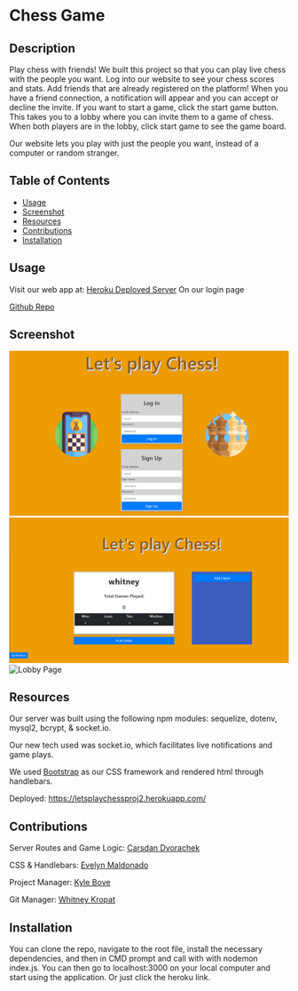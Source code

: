 # Chess Game
## Description

Play chess with friends! We built this project so that you can play live chess with the people you want. Log into our website to see your chess scores and stats.  Add friends that are already registered on the platform! When you have a friend connection, a notification will appear and you can accept or decline the invite. If you want to start a game, click the start game button. This takes you to a lobby where you can invite them to a game of chess. When both players are in the lobby, click start game to see the game board.

Our website lets you play with just the people you want, instead of a computer or random stranger. 

## Table of Contents
  * [Usage](#usage)
  * [Screenshot](#screenshot)
  * [Resources](#resources)
  * [Contributions](#contributions)
  * [Installation](#Installation)
    
    
## Usage
  Visit our web app at:
  [Heroku Deployed Server]() 
  On our login page


  [Github Repo](https://github.com/lets-play-chess/chess-with-friends) 
        
## Screenshot

![Home Page](./public/assets/screenshot-1.PNG)
![User Page](./public/assets/screenshot-2.PNG)
![Lobby Page](./public/assets/screenshot-3.PNG)

## Resources

Our server was built using the following npm modules: sequelize, dotenv, mysql2, bcrypt, & socket.io. 

Our new tech used was socket.io, which facilitates live notifications and game plays.

We used [Bootstrap](https://getbootstrap.com/docs/3.4/css/) as our CSS framework and rendered html through handlebars.

Deployed: https://letsplaychessproj2.herokuapp.com/
 
## Contributions

Server Routes and Game Logic: [Carsdan Dvorachek](https://github.com/ChuckDvchek)  

CSS & Handlebars: [Evelyn Maldonado](https://github.com/EvelynGMaldonado)   

Project Manager: [Kyle Bove](https://github.com/Kbove)   

Git Manager: [Whitney Kropat](https://github.com/wkropat)  
  
## Installation <a id="Installation"></a>
You can clone the repo, navigate to the root file, install the necessary dependencies, and then in CMD prompt and call with with nodemon index.js. You can then go to localhost:3000 on your local computer and start using the application. Or just click the heroku link.
